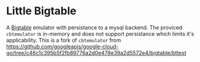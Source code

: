 # Little Bigtable

A [Bigtable](https://cloud.google.com/bigtable) emulator with persistance to a mysql backend. The proviced `cbtemulator` is in-memory and does not support persistance which limits it's applicability. This is a fork of `cbtemulator` from https://github.com/googleapis/google-cloud-go/tree/c46c1c395b5f2fb89776a2d0e478e39a2d5572e4/bigtable/bttest



